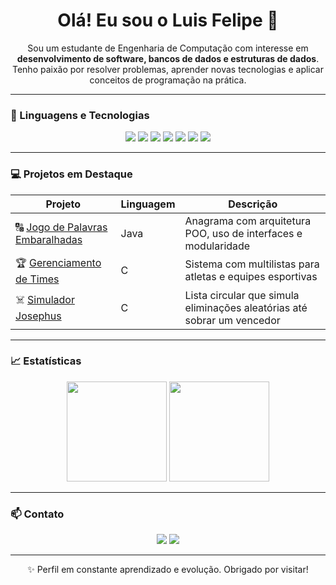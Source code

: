 <h1 align="center">Olá! Eu sou o Luis Felipe 👋</h1>

<p align="center">
Sou um estudante de Engenharia de Computação com interesse em <strong>desenvolvimento de software, bancos de dados e estruturas de dados</strong>.  
Tenho paixão por resolver problemas, aprender novas tecnologias e aplicar conceitos de programação na prática.
</p>

---

### 🚀 Linguagens e Tecnologias

<div align="center">
  <img src="https://img.shields.io/badge/C-informational?style=for-the-badge&logo=c&logoColor=white"/>
  <img src="https://img.shields.io/badge/C%23-239120?style=for-the-badge&logo=c-sharp&logoColor=white"/>
  <img src="https://img.shields.io/badge/.NET-512BD4?style=for-the-badge&logo=dotnet&logoColor=white"/>
  <img src="https://img.shields.io/badge/MySQL-005C84?style=for-the-badge&logo=mysql&logoColor=white"/>
  <img src="https://img.shields.io/badge/PostgreSQL-336791?style=for-the-badge&logo=postgresql&logoColor=white"/>
  <img src="https://img.shields.io/badge/Git-F05032?style=for-the-badge&logo=git&logoColor=white"/>
  <img src="https://img.shields.io/badge/Linux-000000?style=for-the-badge&logo=linux&logoColor=white"/>
</div>

---

### 💻 Projetos em Destaque

| Projeto | Linguagem | Descrição |
|--------|-----------|-----------|
| 🔠 [Jogo de Palavras Embaralhadas](https://github.com/seu-usuario/jogo-palavras) | Java | Anagrama com arquitetura POO, uso de interfaces e modularidade |
| 🏆 [Gerenciamento de Times](https://github.com/seu-usuario/gerenciamento-de-times) | C | Sistema com multilistas para atletas e equipes esportivas |
| ☠️ [Simulador Josephus](https://github.com/seu-usuario/simulador-josephus) | C | Lista circular que simula eliminações aleatórias até sobrar um vencedor |

---

### 📈 Estatísticas

<div align="center">
  <img height="160em" src="https://github-readme-stats.vercel.app/api?username=LuisFelipeRC1&show_icons=true&theme=radical&count_private=true"/>
  <img height="160em" src="https://github-readme-stats.vercel.app/api/top-langs/?username=LuisFelipeRC1&layout=compact&langs_count=7&theme=radical"/>
</div>

---

### 📫 Contato

<div align="center">
  <a href="mailto:felimar2018@gmail.com"><img src="https://img.shields.io/badge/Email-D14836?style=for-the-badge&logo=gmail&logoColor=white"/></a>
  <a href="https://www.linkedin.com/in/luisfeliperamalhoc"><img src="https://img.shields.io/badge/LinkedIn-0A66C2?style=for-the-badge&logo=linkedin&logoColor=white"/></a>
</div>

---

<p align="center">✨ Perfil em constante aprendizado e evolução. Obrigado por visitar!</p>


